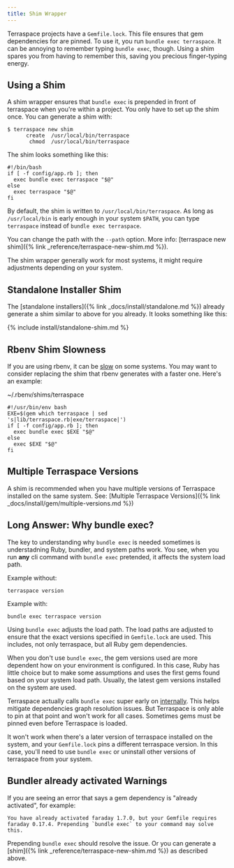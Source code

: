```yaml
---
title: Shim Wrapper
---
```


Terraspace projects have a `Gemfile.lock`. This file ensures that gem dependencies for are pinned. To use it, you run `bundle exec terraspace`. It can be annoying to remember typing `bundle exec`, though. Using a shim spares you from having to remember this, saving you precious finger-typing energy.

## Using a Shim

A shim wrapper ensures that `bundle exec` is prepended in front of terraspace when you're within a project. You only have to set up the shim once. You can generate a shim with:

    $ terraspace new shim
          create  /usr/local/bin/terraspace
           chmod  /usr/local/bin/terraspace

The shim looks something like this:

    #!/bin/bash
    if [ -f config/app.rb ]; then
      exec bundle exec terraspace "$@"
    else
      exec terraspace "$@"
    fi

By default, the shim is written to `/usr/local/bin/terraspace`. As long as `/usr/local/bin` is early enough in your system `$PATH`, you can type `terraspace` instead of `bundle exec terraspace`.

You can change the path with the `--path` option. More info: [terraspace new shim]({% link _reference/terraspace-new-shim.md %}).

The shim wrapper generally work for most systems, it might require adjustments depending on your system.

## Standalone Installer Shim

The [standalone installers]({% link _docs/install/standalone.md %}) already generate a shim similar to above for you already. It looks something like this:

{% include install/standalone-shim.md %}

## Rbenv Shim Slowness

If you are using rbenv, it can be [slow](https://github.com/rbenv/rbenv/issues/70) on some systems. You may want to consider replacing the shim that rbenv generates with a faster one. Here's an example:

~/.rbenv/shims/terraspace

    #!/usr/bin/env bash
    EXE=$(gem which terraspace | sed 's|lib/terraspace.rb|exe/terraspace|')
    if [ -f config/app.rb ]; then
      exec bundle exec $EXE "$@"
    else
      exec $EXE "$@"
    fi

## Multiple Terraspace Versions

A shim is recommended when you have multiple versions of Terraspace installed on the same system. See: [Multiple Terraspace Versions]({% link _docs/install/gem/multiple-versions.md %})

## Long Answer: Why bundle exec?

The key to understanding why `bundle exec` is needed sometimes is understadning Ruby, bundler, and system paths work. You see, when you run **any** cli command with `bundle exec` pretended, it affects the system load path.

Example without:

    terraspace version

Example with:

    bundle exec terraspace version

Using `bundle exec` adjusts the load path. The load paths are adjusted to ensure that the exact versions specified in `Gemfile.lock` are used. This includes, not only terraspace, but all Ruby gem dependencies.

When you don't use `bundle exec`, the gem versions used are more dependent how on your environment is configured. In this case, Ruby has little choice but to make some assumptions and uses the first gems found based on your system load path.  Usually, the latest gem versions installed on the system are used.

Terraspace actually calls `bundle exec` super early on [internally](https://github.com/boltops-tools/terraspace/blob/master/lib/terraspace/autoloader.rb#L2). This helps mitigate dependencies graph resolution issues. But Terraspace is only able to pin at that point and won't work for all cases. Sometimes gems must be pinned even before Terraspace is loaded.

It won't work when there's a later version of terraspace installed on the system, and your `Gemfile.lock` pins a different terraspace version. In this case, you'll need to use `bundle exec` or uninstall other versions of terraspace from your system.

## Bundler already activated Warnings

If you are seeing an error that says a gem dependency is "already activated", for example:

    You have already activated faraday 1.7.0, but your Gemfile requires faraday 0.17.4. Prepending `bundle exec` to your command may solve this.

Prepending `bundle exec` should resolve the issue. Or you can generate a [shim]({% link _reference/terraspace-new-shim.md %}) as described above.
